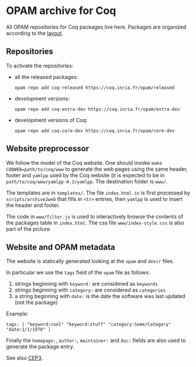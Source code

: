 # OPAM archive for Coq

All OPAM repositories for Coq packages live here.
Packages are organized according to the [layout](LAYOUT.md).

## Repositories

To activate the repositories:
* all the released packages:

    ```
    opam repo add coq-released https://coq.inria.fr/opam/released
    ```

* development versions:

    ```
    opam repo add coq-extra-dev https://coq.inria.fr/opam/extra-dev
    ```

* development versions of Coq:

    ```
    opam repo add coq-core-dev https://coq.inria.fr/opam/core-dev
    ```

## Website preprocessor

We follow the model of the Coq website.
One should invoke `make COQWEB=path/to/coq/www` to generate the web pages
using the same header, footer and `yamlpp` used by the Coq website (it is expected to be in `path/to/coq/www/yamlpp-0.3/yamlpp`.  The
destination folder is `www/`.

The templates are in `templates/`.  The file `index.html.in` is first
processed by `scripts/archive2web` that fills in `<tr>` entries, then
`yamlpp` is used to insert the header and footer.

The code in `www/filter.js` is used to interactively browse the contents
of the packages table in `index.html`.  The css file
`www/index-style.css` is also part of the picture.

## Website and OPAM metadata

The website is statically generated looking at the `opam` and `descr` files.

In particular we use the `tags` field of the `opam` file as follows:

 1. strings beginning with `keyword:` are considered as `keywords`
 2. strings beginning with `category:` are considered as `categories`
 3. a string beginning with `date:` is the date the software was last updated
    (not the package)

Example:

    tags: [ "keyword:cool" "keyword:stuff" "category:Some/Category" "date:1/1/1970" ]

Finally the `homepage:`, `author:`, `maintainer:` and `doc:` fields are
also used to generate the package entry.

See also [CEP3](https://github.com/coq/ceps/blob/master/text/003-opam-metadata.md).

